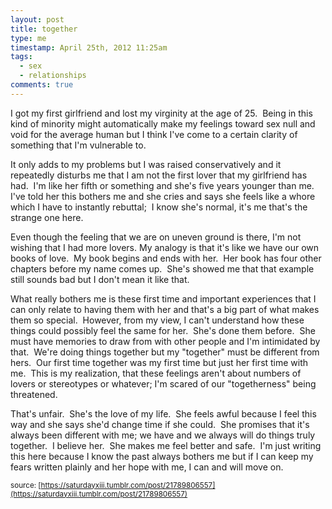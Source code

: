```yaml
---
layout: post
title: together
type: me
timestamp: April 25th, 2012 11:25am
tags:
  - sex
  - relationships
comments: true
---
```

I got my first girlfriend and lost my virginity at the age of 25.  Being in this kind of minority might automatically make my feelings toward sex null and void for the average human but I think I've come to a certain clarity of something that I'm vulnerable to.

It only adds to my problems but I was raised conservatively and it repeatedly disturbs me that I am not the first lover that my girlfriend has had.  I'm like her fifth or something and she's five years younger than me.  I've told her this bothers me and she cries and says she feels like a whore which I have to instantly rebuttal;  I know she's normal, it's me that's the strange one here. 

Even though the feeling that we are on uneven ground is there, I'm not wishing that I had more lovers. My analogy is that it's like we have our own books of love.  My book begins and ends with her.  Her book has four other chapters before my name comes up.  She's showed me that that example still sounds bad but I don't mean it like that. 

What really bothers me is these first time and important experiences that I can only relate to having them with her and that's a big part of what makes them so special.  However, from my view, I can't understand how these things could possibly feel the same for her.  She's done them before.  She must have memories to draw from with other people and I'm intimidated by that.  We're doing things together but my "together" must be different from hers.  Our first time together was my first time but just her first time with me.  This is my realization, that these feelings aren't about numbers of lovers or stereotypes or whatever; I'm scared of our "togetherness" being threatened.

That's unfair.  She's the love of my life.  She feels awful because I feel this way and she says she'd change time if she could.  She promises that it's always been different with me; we have and we always will do things truly together.  I believe her.  She makes me feel better and safe.  I'm just writing this here because I know the past always bothers me but if I can keep my fears written plainly and her hope with me, I can and will move on.

<small>source: [https://saturdayxiii.tumblr.com/post/21789806557](https://saturdayxiii.tumblr.com/post/21789806557)</small>